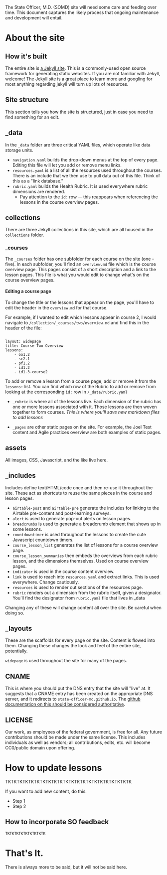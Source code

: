 The State Officer, M.D. (SOMD) site will need some care and feeding over time. This document captures the likely process that ongoing maintenance and development will entail.

# About the site

## How it's built
The entire site is [a Jekyll site](https://jekyllrb.com/). This is a commonly-used open source framework for generating static websites. If you are not familiar with Jekyll, welcome! The Jekyll site is a great place to learn more and googling for most anything regarding jekyll will turn up lots of resources.


## Site structure 

This section tells you how the site is structured, just in case you need to find something for an edit.

## _data

In the `_data` folder are three critical YAML files, which operate like data storage units.

* `navigation.yaml` builds the drop-down menus at the top of every page. Editing this file will let you add or remove menu links.
* `resources.yaml` is a list of all the resources used throughout the courses. There is an include that we then use to pull data out of this file. Think of this as a "link database."
* `rubric.yaml` builds the Health Rubric. It is used everywhere rubric dimensions are rendered.
    * Pay attention to the `id:` row -- this reappears when referencing the lessons in the course overview pages.

## collections

There are three Jekyll collections in this site, which are all housed in the `collections` folder.

### _courses 

The `_courses` folder has one subfolder for each course on the site (one - five). In each subfolder, you'll find an `overview.md` file which is the course overview page. This pages consist of a short description and a link to the lesson pages. This file is what you would edit to change what's on the course overview pages.

#### Editing a course page 

To change the title or the lessons that appear on the page, you'll have to edit the header in the `overview.md` for that course.

For example, if I wanted to edit which lessons appear in course 2, I would navigate to `/collection/_courses/two/overview.md` and find this in the header of the file:
~~~

layout: widepage
title: Course Two Overview
lessons:
    - oo1.2
    - sc2.1
    - pf1.2
    - id1.2
    - id1.3-course2

~~~

To add or remove a lesson from a course page, add or remove it from the `lessons:` list. You can find which row of the Rubric to add or remove from looking at the corresponding `id:` row in `/_data/rubric.yaml` 

* `_rubric` is where all of the lessons live. Each dimension of the rubric has one or more lessons associated with it. Those lessons are then woven together to form courses.
    *This is where you'll save new markdown files to add lessons*


* `_pages` are other static pages on the site. For example, the Joel Test content and Agile practices overview are both examples of static pages.

## assets

All images, CSS, Javascript, and the like live here.

## _includes

Includes define text/HTML/code once and then re-use it throughout the site. These act as shortcuts to reuse the same pieces in the course and lesson pages.

* `airtable-post` and `airtable-pre` generate the includes for linking to the Airtable pre-content and post-learning surveys.
* `alert` is used to generate pop-out alerts on lesson pages.
* `breadcrumbs` is used to generate a breadcrumb element that shows up in some lessons.
* `countdowntimer` is used throughout the lessons to create the cute Javascript countdown timers.
* `course_lesson_list` generates the list of lessons for a course overview page.
* `course_lesson_summaries` then embeds the overviews from each rubric lesson, and the dimensions themselves. Used on course overview pages.
* `indicator` is used in the course content overview.
* `link` is used to reach into `resources.yaml` and extract links. This is used everywhere. Change cautiously.
* `resources` is used to render out sections of the resources page.
* `rubric` renders out a dimension from the rubric itself, given a designator. You'll find the designator from `rubric.yaml` file that lives in _data

Changing any of these will change content all over the site. Be careful when doing so.

## _layouts

These are the scaffolds for every page on the site. Content is flowed into them. Changing these changes the look and feel of the entire site, potentially.

`widepage` is used throughout the site for many of the pages.

## CNAME

This is where you should put the DNS entry that the site will "live" at. It suggests that a CNAME entry has been created on the appropriate DNS server, and it redirects to `state-officer-md.github.io`. The [github documentation on this should be considered authoritative](https://docs.github.com/en/free-pro-team@latest/github/working-with-github-pages/configuring-a-custom-domain-for-your-github-pages-site).


## LICENSE

Our work, as employees of the federal government, is free for all. Any future contributions should be made under the same license. This includes individuals as well as vendors; all contributions, edits, etc. will become CC0/public domain upon offering.

# How to update lessons

TKTKTKTKTKTKTKTKTKTKTKTKTKTKTKTKTKTKTKTKTKTK

If you want to add new content, do this.
* Step 1
* Step 2

## How to incorporate SO feedback

    TKTKTKTKTKTKTKTKTK




# That's It.

There is always more to be said, but it will not be said here. 
